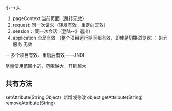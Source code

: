 
小-->大

1. pageContext  当前页面（跳转无效）
2. request: 同一次请求（转发有效，重定向无效）
3. session： 同一次会话（登陆--》退出）
5. application 全局有效 （整个项目运行期间都有效，即使是切换浏览器）；关闭服务 无效

-- 多个项目有效、重启后有效——JNDI



尽量使用范围小的，范围越大，开销越大

## 共有方法

setAttribute(String,Object)   :新增或修改
object getAttribute(String)
removeAttribute(String)  


